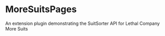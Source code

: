 # MoreSuitsPages
An extension plugin demonstrating the SuitSorter API for Lethal Company More Suits
